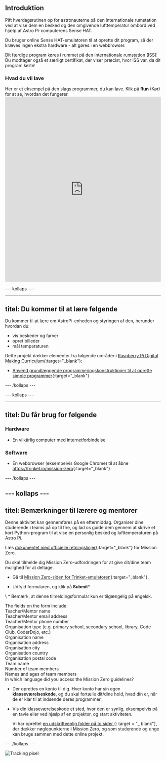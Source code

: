 ## Introduktion

Pift hverdagsrutinen op for astronauterne på den internationale rumstation ved at vise dem en besked og den omgivende lufttemperatur ombord ved hjælp af Astro Pi-computerens Sense HAT.

Du bruger online Sense HAT-emulatoren til at oprette dit program, så der kræves ingen ekstra hardware - alt gøres i en webbrowser.

Dit færdige program køres i rummet på den internationale rumstation (ISS)! Du modtager også et særligt certifikat, der viser præcist, hvor ISS var, da dit program kørte!

### Hvad du vil lave

Her er et eksempel på den slags programmer, du kan lave. Klik på **Run** (Kør) for at se, hvordan det fungerer. <iframe src="https://trinket.io/embed/python/069f6138f7?outputOnly=true&start=result" width="100%" height="600" frameborder="0" marginwidth="0" marginheight="0" allowfullscreen mark="crwd-mark"></iframe> 

\--- kollaps \---

* * *

## titel: Du kommer til at lære følgende

Du kommer til at lære om AstroPi-enheden og styringen af den, herunder hvordan du:

+ vis beskeder og farver
+ opret billeder
+ mål temperaturen

Dette projekt dækker elementer fra følgende områder i [Raspberry Pi Digital Making Curriculum](http://rpf.io/curriculum){:target="_blank"}:

+ [Anvend grundlæggende programmeringskonstruktioner til at oprette simple programmer](https://curriculum.raspberrypi.org/programming/creator/){:target="_blank"}

\--- /kollaps \---

\--- kollaps \---

* * *

## titel: Du får brug for følgende

### Hardware

+ En vilkårlig computer med internetforbindelse

### Software

+ En webbrowser (eksempelvis Google Chrome) til at åbne <https://trinket.io/mission-zero>{:target="_blank"}

\--- /kollaps \---

## \--- kollaps \---

## titel: Bemærkninger til lærere og mentorer

Denne aktivitet kan gennemføres på en eftermiddag. Organiser dine studerende i teams på op til fire, og lad os guide dem gennem at skrive et kort Python-program til at vise en personlig besked og lufttemperaturen på Astro Pi.

Læs [dokumentet med officielle retningslinjer](https://astro-pi.org/wp-content/uploads/2018/09/Astro_Pi_Mission_Zero_Guidelines_2018_19_V12_pages.pdf){:target="_blank"} for Mission Zero.

Du skal tilmelde dig Mission Zero-udfordringen for at give dit/dine team mulighed for at deltage.

+ Gå til [Mission Zero-siden for Trinket-emulatoren](https://trinket.io/mission-zero/register){:target="_blank"}.

+ Udfyld formularen, og klik på **Submit**\*.

\ * Bemærk, at denne tilmeldingsformular kun er tilgængelig på engelsk.

The fields on the form include:  
Teacher/Mentor name  
Teacher/Mentor email address  
Teacher/Mentor phone number  
Organisation type (e.g. primary school, secondary school, library, Code Club, CoderDojo, etc.)  
Organisation name  
Organisation address  
Organisation city  
Organisation country  
Organisation postal code  
Team name  
Number of team members  
Names and ages of team members  
In which language did you access the Mission Zero guidelines?

+ Der oprettes en konto til dig. Hver konto har sin egen **klasseværelseskode**, og du skal fortælle dit/dine hold, hvad din er, når de er klar til at indsende deres programmer.

+ Vis din klasseværelseskode et sted, hvor den er synlig, eksempelvis på en tavle eller ved hjælp af en projektor, og start aktiviteten.
    
    Vi har oprettet [en udskriftvenlig folder på to sider ](https://astro-pi.org/astro_pi_mission_zero_project_print_out_v10_print/) {: target = "_ blank"}, der dækker nøglepunkterne i Mission Zero, og som studerende og unge kan bruge sammen med dette online projekt.

\--- /kollaps \---

![Tracking pixel](https://code.org/api/hour/begin_raspberrypi_astropi.png)